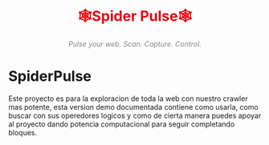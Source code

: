 <h1 align="center" style="color:#e50914"; font-family:monospace;">
  🕸️Spider Pulse🕸️
</h1>

<p align="center" style="color:#888;">
  <i>Pulse your web. Scan. Capture. Control.</i>
</p>


# SpiderPulse
Este proyecto es para la exploracion de toda la web con nuestro crawler mas potente, esta version demo documentada contiene como usarla, como buscar con sus operedores logicos y como de cierta manera puedes apoyar al proyecto dando potencia computacional para seguir completando bloques.

